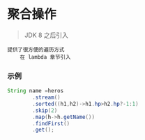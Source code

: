 # 聚合操作
> JDK 8 之后引入

```text
提供了很方便的遍历方式
    在 lambda 章节引入
```

### 示例
```java
String name =heros
        .stream()
        .sorted((h1,h2)->h1.hp>h2.hp?-1:1)
        .skip(2)
        .map(h->h.getName())
        .findFirst()
        .get();
```